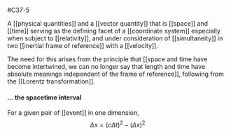 #C37-5 

A [[physical quantities]] and a [[vector quantity]] that is [[space]] and [[time]] serving as the defining facet of a [[coordinate system]] especially when subject to [[relativity]], and under consideration of [[simultaneity]] in two [[inertial frame of reference]] with a [[velocity]].

The need for this arises from the principle that [[space and time have become intertwined, we can no longer say that length and time have absolute meanings independent of the frame of reference]], following from the [[Lorentz transformation]].

#### ... the spacetime interval
For a given pair of [[event]] in one dimension, $$\Delta s = (c\Delta t)^2 - (\Delta x)^2$$